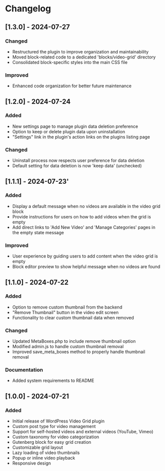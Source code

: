 # Changelog

## [1.3.0] - 2024-07-27

### Changed
- Restructured the plugin to improve organization and maintainability
- Moved block-related code to a dedicated 'blocks/video-grid' directory
- Consolidated block-specific styles into the main CSS file

### Improved
- Enhanced code organization for better future maintenance


## [1.2.0] - 2024-07-24

### Added
- New settings page to manage plugin data deletion preference
- Option to keep or delete plugin data upon uninstallation
- "Settings" link in the plugin's action links on the plugins listing page

### Changed
- Uninstall process now respects user preference for data deletion
- Default setting for data deletion is now 'keep data' (unchecked)

## [1.1.1] - 2024-07-23'

### Added
- Display a default message when no videos are available in the video grid block
- Provide instructions for users on how to add videos when the grid is empty
- Add direct links to 'Add New Video' and 'Manage Categories' pages in the empty state message

### Improved
- User experience by guiding users to add content when the video grid is empty
- Block editor preview to show helpful message when no videos are found


## [1.1.0] - 2024-07-22

### Added
- Option to remove custom thumbnail from the backend
- "Remove Thumbnail" button in the video edit screen
- Functionality to clear custom thumbnail data when removed

### Changed
- Updated MetaBoxes.php to include remove thumbnail option
- Modified admin.js to handle custom thumbnail removal
- Improved save_meta_boxes method to properly handle thumbnail removal

### Documentation
- Added system requirements to README


## [1.0.0] - 2024-07-21

### Added
- Initial release of WordPress Video Grid plugin
- Custom post type for video management
- Support for self-hosted videos and external videos (YouTube, Vimeo)
- Custom taxonomy for video categorization
- Gutenberg block for easy grid creation
- Customizable grid layout
- Lazy loading of video thumbnails
- Popup or inline video playback
- Responsive design

